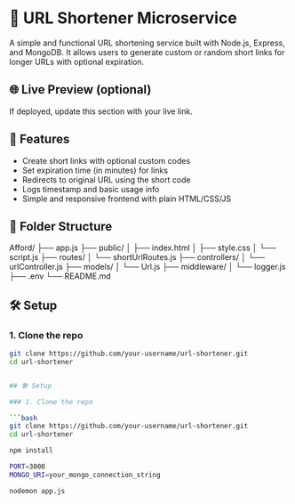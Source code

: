 # 🔗 URL Shortener Microservice

A simple and functional URL shortening service built with Node.js, Express, and MongoDB. It allows users to generate custom or random short links for longer URLs with optional expiration.

## 🌐 Live Preview (optional)

If deployed, update this section with your live link.

## 🚀 Features

- Create short links with optional custom codes
- Set expiration time (in minutes) for links
- Redirects to original URL using the short code
- Logs timestamp and basic usage info
- Simple and responsive frontend with plain HTML/CSS/JS

## 📁 Folder Structure

Afford/ ├── app.js ├── public/ │ ├── index.html │ ├── style.css │ └── script.js ├── 
routes/ │ └── shortUrlRoutes.js ├── controllers/ │ └── urlController.js ├── models/ │ └──
Url.js ├── middleware/ │ └── logger.js ├── .env └── README.md


## 🛠 Setup

### 1. Clone the repo

```bash
git clone https://github.com/your-username/url-shortener.git
cd url-shortener


## 🛠 Setup

### 1. Clone the repo

```bash
git clone https://github.com/your-username/url-shortener.git
cd url-shortener

npm install

PORT=3000
MONGO_URI=your_mongo_connection_string

nodemon app.js

